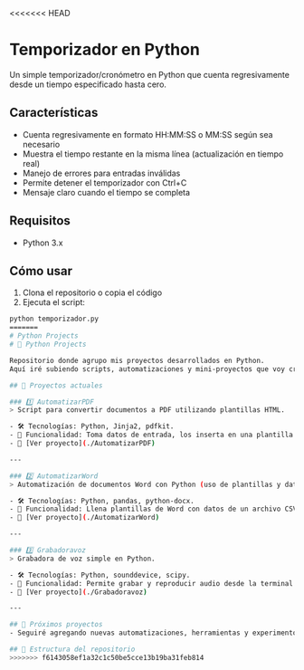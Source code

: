 <<<<<<< HEAD
# Temporizador en Python

Un simple temporizador/cronómetro en Python que cuenta regresivamente desde un tiempo especificado hasta cero.

## Características

- Cuenta regresivamente en formato HH:MM:SS o MM:SS según sea necesario
- Muestra el tiempo restante en la misma línea (actualización en tiempo real)
- Manejo de errores para entradas inválidas
- Permite detener el temporizador con Ctrl+C
- Mensaje claro cuando el tiempo se completa

## Requisitos

- Python 3.x

## Cómo usar

1. Clona el repositorio o copia el código
2. Ejecuta el script:

```bash
python temporizador.py
=======
# Python Projects
# 🐍 Python Projects

Repositorio donde agrupo mis proyectos desarrollados en Python.  
Aquí iré subiendo scripts, automatizaciones y mini-proyectos que voy creando para practicar y mejorar mis habilidades.

## 📂 Proyectos actuales

### 1️⃣ AutomatizarPDF
> Script para convertir documentos a PDF utilizando plantillas HTML.

- 🛠️ Tecnologías: Python, Jinja2, pdfkit.
- 📄 Funcionalidad: Toma datos de entrada, los inserta en una plantilla HTML y genera un archivo PDF.
- 🔗 [Ver proyecto](./AutomatizarPDF)

---

### 2️⃣ AutomatizarWord
> Automatización de documentos Word con Python (uso de plantillas y datos CSV).

- 🛠️ Tecnologías: Python, pandas, python-docx.
- 📄 Funcionalidad: Llena plantillas de Word con datos de un archivo CSV para generar documentos personalizados.
- 🔗 [Ver proyecto](./AutomatizarWord)

---

### 3️⃣ Grabadoravoz
> Grabadora de voz simple en Python.

- 🛠️ Tecnologías: Python, sounddevice, scipy.
- 📄 Funcionalidad: Permite grabar y reproducir audio desde la terminal.
- 🔗 [Ver proyecto](./Grabadoravoz)

---

## 🚀 Próximos proyectos
- Seguiré agregando nuevas automatizaciones, herramientas y experimentos con Python.

## 📌 Estructura del repositorio
>>>>>>> f6143058ef1a32c1c50be5cce13b19ba31feb814

